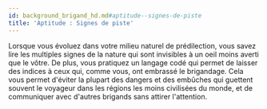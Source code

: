 ```yaml
---
id: background_brigand_hd.md#aptitude--signes-de-piste
title: 'Aptitude : Signes de piste'
---
```


Lorsque vous évoluez dans votre milieu naturel de prédilection, vous savez lire les multiples signes de la nature qui sont invisibles à un oeil moins averti que le vôtre. De plus, vous pratiquez un langage codé qui permet de laisser des indices à ceux qui, comme vous, ont embrassé le brigandage. Cela vous permet d'éviter la plupart des dangers et des embûches qui guettent souvent le voyageur dans les régions les moins civilisées du monde, et de communiquer avec d'autres brigands sans attirer l'attention.

